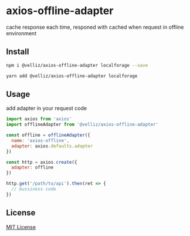 axios-offline-adapter
===

cache response each time, responed with cached when request in offline environment

## Install

```bash
npm i @velliz/axios-offline-adapter localforage --save
```

```bash
yarn add @velliz/axios-offline-adapter localforage
```

## Usage

add adapter in your request code

```javascript
import axios from 'axios'
import offlineAdapter from '@velliz/axios-offline-adapter'

const offline = offlineAdapter({
  name: 'axios-offline',
  adapter: axios.defaults.adapter
})

const http = axios.create({
  adapter: offline
})

http.get('/path/to/api').then(ret => {
  // bussiness code
})
```


## License

[MIT License](http://en.wikipedia.org/wiki/MIT_License)
